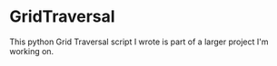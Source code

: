 # GridTraversal
This python Grid Traversal script I wrote is part of a larger project I'm working on.
